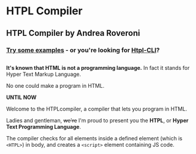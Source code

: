 # HTPL Compiler

## HTPL Compiler by Andrea Roveroni

### [Try some examples](https://roveroniandrea.github.io/HTPLcompiler/) - or you're looking for [Htpl-CLI](https://github.com/roveroniandrea/HTPLcompiler/tree/master/Htpl-CLI)?

## 

**It's known that HTML is not a programming language.** In fact it stands for Hyper Text Markup Language.

No one could make a program in HTML.

**UNTIL NOW**

Welcome to the HTPLcompiler, a compiler that lets you program in HTML.

Ladies and gentleman, ~~we're~~ I'm proud to present you the **HTPL**, or **Hyper Text Programming Language**.

The compiler checks for all elements inside a defined element \(which is `<HTPL>`\) in body, and creates a `<script>` element containing JS code.

